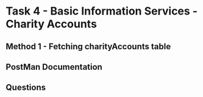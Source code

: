 # Task 4 - Basic Information Services - Charity Accounts

## Method 1 - Fetching charityAccounts table
<!-- - Start: 4 Farvardin 9:00
- End: 4 Farvardin 13:00
 -->

<!-- ## Method 2 - Inserting into CommonBaseType table
 - Start: 16 Farvardin 11:56
 - End: 16 Farvardin 13:15
 - Modification #1 (generating key #35aa101): 40 Minutes on 17 Farvardin


## Method 3 - Updating into CommonBaseData table
 - Start: 17 Farvardin 13:02
 - End: 17 Farvardin 14:26


## Method 4 - Deleting from CommonBaseData table
 - Start: 17 Farvardin
 - End: 19 Farvardin 17:27
 - Estimate written time: 3Hours -->

## PostMan Documentation


 <!-- All Postman Requests for this table included:

  https://documenter.getpostman.com/view/6106774/TzCQa6DK#8d8bd00c-dce0-4de4-ae86-4e6453bb9edb

 Postman Collection JSON:

 https://github.com/Re9iNee/Sabkad/blob/master/T03%20-%20BaseInfo%20Services%20-%20Constant%20Values%20Task/Docs/SabkadV01.postman_collection.json -->

## Questions

<!--  1. Why Using Connection Pool?
  We don't want to overhead database with so many connections. we open one use it for multiple Queries. then close() connection when we don't need it.
2. Why resultLimit? 
 It is recommended to use SELECT TOP $(int) instead of Selecting and returning Everything from database.

3. Why Scope Identity?
 SQL Insertion won't return Id of the affected row. so by using SELCET Query right after insertion we can use CommonBaseTypeId and the return it.

 4. Why Using outputDependencies? 
 As in Issue #15
 > https://github.com/Re9iNee/Sabkad/issues/15#issue-852374633
 
  this method has one disadvatange that is: it contains bug when a primary key or 2 keys from a table make up to a foreign key. -->
